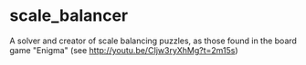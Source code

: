scale_balancer
==============

A solver and creator of scale balancing puzzles, as those found in the board game "Enigma" (see http://youtu.be/CIjw3ryXhMg?t=2m15s)
